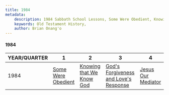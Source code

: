 ```yaml
---
title: 1984
metadata:
    description: 1984 Sabbath School Lessons, Some Were Obedient, Knowing that We Know God, God's Forgiveness and Love's Response, Jesus Our Mediator
    keywords: Old Testament History,
    author: Brian Onang'o
---
```


#### 1984

YEAR/QUARTER |   1  | 2| 3| 4
-------------|------------|---|--|---
1984   |  [Some Were Obedient](/1981-1990/1984/quarter1) | [Knowing that We Know God](/1981-1990/1984/quarter2) | [God's Forgiveness and Love's Response](/1981-1990/1984/quarter3) | [Jesus Our Mediator](/1981-1990/1984/quarter4) |
 
